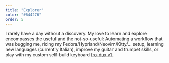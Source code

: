 ```yaml
---
title: "Explorer"
color: "#644276"
order: 5
---
```


I rarely have a day without a discovery. My love to learn and explore encompasses the useful and the not-so-useful: Automating a workflow that was bugging me, ricing my Fedora/Hyprland/Neovim/Kitty/... setup, learning new languages (currently Italian), improve my guitar and trumpet skills, or play with my custom self-build keyboard [fro-dux v1](https://github.com/frodew/fro-dux).

